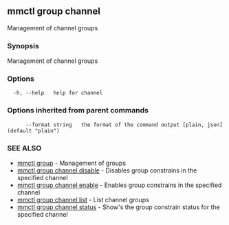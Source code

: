## mmctl group channel

Management of channel groups

### Synopsis

Management of channel groups

### Options

```
  -h, --help   help for channel
```

### Options inherited from parent commands

```
      --format string   the format of the command output [plain, json] (default "plain")
```

### SEE ALSO

* [mmctl group](mmctl_group.md)	 - Management of groups
* [mmctl group channel disable](mmctl_group_channel_disable.md)	 - Disables group constrains in the specified channel
* [mmctl group channel enable](mmctl_group_channel_enable.md)	 - Enables group constrains in the specified channel
* [mmctl group channel list](mmctl_group_channel_list.md)	 - List channel groups
* [mmctl group channel status](mmctl_group_channel_status.md)	 - Show's the group constrain status for the specified channel

